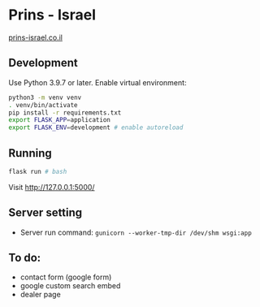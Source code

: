 # Prins - Israel

[prins-israel.co.il](https://www.prins-israel.co.il/)

## Development

Use Python 3.9.7 or later. Enable virtual environment:

```sh
python3 -m venv venv
. venv/bin/activate
pip install -r requirements.txt
export FLASK_APP=application
export FLASK_ENV=development # enable autoreload
```

## Running

```sh
flask run # bash
```
 
Visit http://127.0.0.1:5000/

## Server setting

- Server run command: `gunicorn --worker-tmp-dir /dev/shm wsgi:app`

## To do:

- contact form (google form)
- google custom search embed
- dealer page
